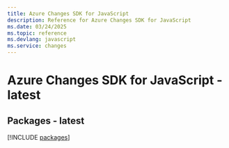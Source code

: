 ```yaml
---
title: Azure Changes SDK for JavaScript
description: Reference for Azure Changes SDK for JavaScript
ms.date: 03/24/2025
ms.topic: reference
ms.devlang: javascript
ms.service: changes
---
```

# Azure Changes SDK for JavaScript - latest
## Packages - latest
[!INCLUDE [packages](changes-index.md)]
